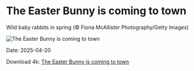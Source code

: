 # The Easter Bunny is coming to town

Wild baby rabbits in spring (© Fiona McAllister Photography/Getty Images)

![The Easter Bunny is coming to town](https://bing.com/th?id=OHR.BunnyLove_EN-US2535495337_UHD.jpg&rf=LaDigue_UHD.jpg&pid=hp&w=1024&h=576&rs=1&c=4)

Date: 2025-04-20

Download 4k: [The Easter Bunny is coming to town](https://bing.com/th?id=OHR.BunnyLove_EN-US2535495337_UHD.jpg&rf=LaDigue_UHD.jpg&pid=hp&w=3840&h=2160&rs=1&c=4)

